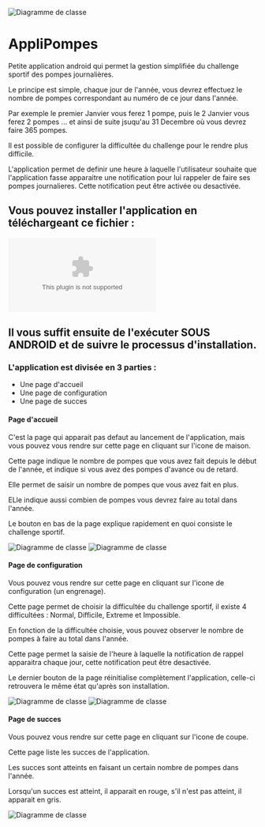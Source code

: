 ![Diagramme de classe](https://github.com/clementor5/AppliPompes/blob/main/img/logo_application.png)

# AppliPompes

Petite application android qui permet la gestion simplifiée du challenge sportif des pompes journalières.

Le principe est simple, chaque jour de l'année, vous devrez effectuez le nombre de pompes correspondant au numéro de ce jour dans l'année.

Par exemple le premier Janvier vous ferez 1 pompe, puis le 2 Janvier vous ferez 2 pompes ... et ainsi de suite jsuqu'au 31 Decembre où vous devrez faire 365 pompes.

Il est possible de configurer la difficultée du challenge pour le rendre plus difficile.

L'application permet de definir une heure à laquelle l'utilisateur souhaite que l'application fasse apparaitre une notification pour lui rappeler de faire ses pompes journalieres. Cette notification peut être activée ou desactivée.

## Vous pouvez installer l'application en téléchargeant ce fichier :
![Application](https://github.com/clementor5/AppliPompes/blob/main/apk/app-debug.apk)

## Il vous suffit ensuite de l'exécuter SOUS ANDROID et de suivre le processus d'installation.

### L'application est divisée en 3 parties :
- Une page d'accueil
- Une page de configuration
- Une page de succes

#### Page d'accueil
C'est la page qui apparait pas defaut au lancement de l'application, mais vous pouvez vous rendre sur cette page en cliquant sur l'icone de maison.

Cette page indique le nombre de pompes que vous avez fait depuis le début de l'année, et indique si vous avez des pompes d'avance ou de retard.

Elle permet de saisir un nombre de pompes que vous avez fait en plus.

ELle indique aussi combien de pompes vous devrez faire au total dans l'année.

Le bouton en bas de la page explique rapidement en quoi consiste le challenge sportif.

![Diagramme de classe](https://github.com/clementor5/AppliPompes/blob/main/img/accueil_1.png)
![Diagramme de classe](https://github.com/clementor5/AppliPompes/blob/main/img/accueil_2.png)

#### Page de configuration
Vous pouvez vous rendre sur cette page en cliquant sur l'icone de configuration (un engrenage).

Cette page permet de choisir la difficultée du challenge sportif, il existe 4 difficultées : Normal, Difficile, Extreme et Impossible.

En fonction de la difficultée choisie, vous pouvez observer le nombre de pompes à faire au total dans l'année.

Cette page permet la saisie de l'heure à laquelle la notification de rappel apparaitra chaque jour, cette notification peut être desactivée.

Le dernier bouton de la page réinitialise complètement l'application, celle-ci retrouvera le même état qu'après son installation.

![Diagramme de classe](https://github.com/clementor5/AppliPompes/blob/main/img/configuration_1.png)
![Diagramme de classe](https://github.com/clementor5/AppliPompes/blob/main/img/configuration_2.png)

#### Page de succes
Vous pouvez vous rendre sur cette page en cliquant sur l'icone de coupe.

Cette page liste les succes de l'application.

Les succes sont atteints en faisant un certain nombre de pompes dans l'année.

Lorsqu'un succes est atteint, il apparait en rouge, s'il n'est pas atteint, il apparait en gris.

![Diagramme de classe](https://github.com/clementor5/AppliPompes/blob/main/img/succes.png)
